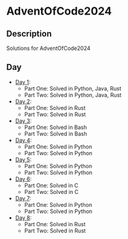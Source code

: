 # AdventOfCode2024

## Description

Solutions for AdventOfCode2024

## Day

- [Day 1](https://adventofcode.com/2024/day/1):
    - Part One: Solved in Python, Java, Rust
    - Part Two: Solved in Python, Java, Rust
- [Day 2](https://adventofcode.com/2024/day/2):
    - Part One: Solved in Rust
    - Part Two: Solved in Rust
- [Day 3](https://adventofcode.com/2024/day/3):
    - Part One: Solved in Bash
    - Part Two: Solved in Bash
- [Day 4](https://adventofcode.com/2024/day/4):
    - Part One: Solved in Python
    - Part Two: Solved in Python
- [Day 5](https://adventofcode.com/2024/day/5):
    - Part One: Solved in Python
    - Part Two: Solved in Python
- [Day 6](https://adventofcode.com/2024/day/6):
    - Part One: Solved in C
    - Part Two: Solved in C
- [Day 7](https://adventofcode.com/2024/day/7):
    - Part One: Solved in Python
    - Part Two: Solved in Python
- [Day 8](https://adventofcode.com/2024/day/8):
    - Part One: Solved in Rust
    - Part Two: Solved in Rust
